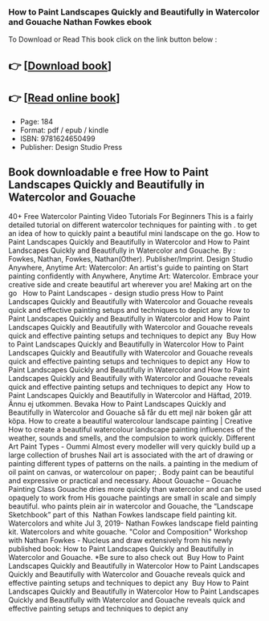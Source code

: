 ### How to Paint Landscapes Quickly and Beautifully in Watercolor and Gouache Nathan Fowkes ebook

To Download or Read This book click on the link button below :

## 👉  [**[Download book](http://filesbooks.info/download.php?group=book&from=github.com&id=556235&lnk=1081 "Download book")**]

## 👉  [**[Read online book](http://filesbooks.info/download.php?group=book&from=github.com&id=556235&lnk=1081 "Read online book")**]


* Page: 184
* Format: pdf / epub / kindle
* ISBN: 9781624650499
* Publisher: Design Studio Press



## Book downloadable e free How to Paint Landscapes Quickly and Beautifully in Watercolor and Gouache



 40+ Free Watercolor Painting Video Tutorials For Beginners This is a fairly detailed tutorial on different watercolor techniques for painting with . to get an idea of how to quickly paint a beautiful mini landscape on the go.
 How to Paint Landscapes Quickly and Beautifully in Watercolor and How to Paint Landscapes Quickly and Beautifully in Watercolor and Gouache. By : Fowkes, Nathan, Fowkes, Nathan(Other). Publisher/Imprint. Design Studio 
 Anywhere, Anytime Art: Watercolor: An artist&#039;s guide to painting on Start painting confidently with Anywhere, Anytime Art: Watercolor. Embrace your creative side and create beautiful art wherever you are! Making art on the go  
 How to Paint Landscapes - design studio press How to Paint Landscapes Quickly and Beautifully with Watercolor and Gouache reveals quick and effective painting setups and techniques to depict any 
 How to Paint Landscapes Quickly and Beautifully in Watercolor and How to Paint Landscapes Quickly and Beautifully with Watercolor and Gouache reveals quick and effective painting setups and techniques to depict any 
 Buy How to Paint Landscapes Quickly and Beautifully in Watercolor How to Paint Landscapes Quickly and Beautifully with Watercolor and Gouache reveals quick and effective painting setups and techniques to depict any 
 How to Paint Landscapes Quickly and Beautifully in Watercolor and How to Paint Landscapes Quickly and Beautifully with Watercolor and Gouache reveals quick and effective painting setups and techniques to depict any 
 How to Paint Landscapes Quickly and Beautifully in Watercolor and Häftad, 2019. Ännu ej utkommen. Bevaka How to Paint Landscapes Quickly and Beautifully in Watercolor and Gouache så får du ett mejl när boken går att köpa.
 How to create a beautiful watercolour landscape painting | Creative How to create a beautiful watercolour landscape painting influences of the weather, sounds and smells, and the compulsion to work quickly.
 Different Art Paint Types - Oummi Almost every modeller will very quickly build up a large collection of brushes Nail art is associated with the art of drawing or painting different types of patterns on the nails. a painting in the medium of oil paint on canvas, or watercolour on paper; . Body paint can be beautiful and expressive or practical and necessary.
 About Gouache – Gouache Painting Class Gouache dries more quickly than watercolor and can be used opaquely to work from His gouache paintings are small in scale and simply beautiful. who paints plein air in watercolor and Gouache, the “Landscape Sketchbook” part of this 
 Nathan Fowkes landscape field painting kit. Watercolors and white Jul 3, 2019- Nathan Fowkes landscape field painting kit. Watercolors and white gouache.
 &quot;Color and Composition&quot; Workshop with Nathan Fowkes - Nucleus and draw extensively from his newly published book: How to Paint Landscapes Quickly and Beautifully in Watercolor and Gouache. *Be sure to also check out 
 Buy How to Paint Landscapes Quickly and Beautifully in Watercolor How to Paint Landscapes Quickly and Beautifully with Watercolor and Gouache reveals quick and effective painting setups and techniques to depict any 
 Buy How to Paint Landscapes Quickly and Beautifully in Watercolor How to Paint Landscapes Quickly and Beautifully with Watercolor and Gouache reveals quick and effective painting setups and techniques to depict any 





